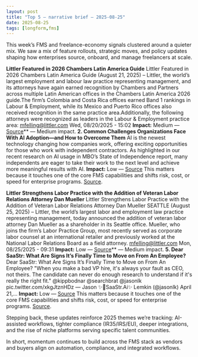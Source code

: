 ```yaml
---
layout: post
title: "Top 5 — narrative brief — 2025-08-25"
date: 2025-08-25
tags: [longform,fms]
---
```

This week’s FMS and freelance-economy signals clustered around a quieter mix. We saw a mix of feature rollouts, strategic moves, and policy updates shaping how enterprises source, onboard, and manage freelancers at scale.

**Littler Featured in 2026 Chambers Latin America Guide**
Littler Featured in 2026 Chambers Latin America Guide (August 21, 2025) – Littler, the world’s largest employment and labour law practice representing management, and its attorneys have again earned recognition by Chambers and Partners across multiple Latin American offices in the Chambers Latin America 2026 guide.The firm’s Colombia and Costa Rica offices earned Band 1 rankings in Labour & Employment, while its Mexico and Puerto Rico offices also received recognition in the same practice area.Additionally, the following attorneys were recognized as leaders in the Labour & Employment practice area: mfelling@littler.com Wed, 08/20/2025 - 15:02
**Impact:** Medium — [Source](https://www.littler.com/press/press-release/littler-featured-2026-chambers-latin-america-guide)** — Medium impact. **2. Common Challenges Organizations Face With AI Adoption—and How to Overcome Them** AI is the newest technology changing how companies work, offering exciting opportunities for those who work with independent contractors. As highlighted in our recent research on AI usage in MBO’s State of Independence report, many independents are eager to take their work to the next level and achieve more meaningful results with AI. **Impact:** Low — [Source](https://www.mbopartners.com/blog/independent-workforce-trends/common-challenges-organizations-face-when-implementing-ai-and-how-to-overcome-them/) This matters because it touches one of the core FMS capabilities and shifts risk, cost, or speed for enterprise programs. [Source](https://www.mbopartners.com/blog/how-grow-small-business/5-ways-to-use-generative-ai-for-your-small-business/).

**Littler Strengthens Labor Practice with the Addition of Veteran Labor Relations Attorney Dan Mueller**
Littler Strengthens Labor Practice with the Addition of Veteran Labor Relations Attorney Dan Mueller SEATTLE (August 25, 2025) – Littler, the world’s largest labor and employment law practice representing management, today announced the addition of veteran labor attorney Dan Mueller as a shareholder in its Seattle office. Mueller, who joins the firm’s Labor Practice Group, most recently served as corporate labor counsel at an international retailer and previously worked at the National Labor Relations Board as a field attorney. mfelling@littler.com Mon, 08/25/2025 - 09:31
**Impact:** Low — [Source](https://www.littler.com/press/press-release/littler-strengthens-labor-practice-addition-veteran-labor-relations-attorney)** — Medium impact. **5. Dear SaaStr: What Are Signs It’s Finally Time to Move on From An Employee?** Dear SaaStr: What Are Signs It’s Finally Time to Move on From An Employee? "When you make a bad VP hire, it's always your fault as CEO, not theirs. The candidate can never do enough research to understand if it's really the right fit." @kippbodnar @searchbrat @jasonlk pic.twitter.com/xkgJtznHDz — Jason ✨👾SaaStr.Ai✨ Lemkin (@jasonlk) April 21,... **Impact:** Low — [Source](https://www.saastr.com/dear-saastr-what-are-signs-its-finally-time-to-move-on-from-an-employee/) This matters because it touches one of the core FMS capabilities and shifts risk, cost, or speed for enterprise programs. [Source](https://www.ilo.org/resource/news/estonia-ratifies-1986-instrument-amendment-ilo-constitution).

Stepping back, these updates reinforce 2025 themes we’re tracking: AI-assisted workflows, tighter compliance (IR35/IRS/EU), deeper integrations, and the rise of niche platforms serving specific talent communities.

In short, momentum continues to build across the FMS stack as vendors and buyers align on automation, compliance, and integrated workflows.
